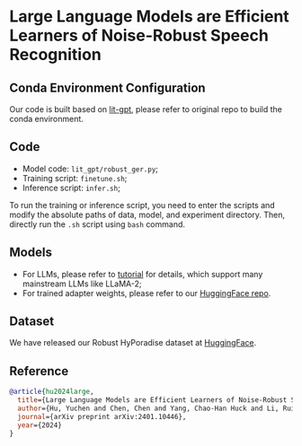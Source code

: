 # Large Language Models are Efficient Learners of Noise-Robust Speech Recognition

## Conda Environment Configuration

Our code is built based on [lit-gpt](https://github.com/Lightning-AI/lit-gpt/tree/main), please refer to original repo to build the conda environment.

## Code

- Model code: `lit_gpt/robust_ger.py`;
- Training script: `finetune.sh`;
- Inference script: `infer.sh`;

To run the training or inference script, you need to enter the scripts and modify the absolute paths of data, model, and experiment directory. Then, directly run the `.sh` script using `bash` command.

## Models

- For LLMs, please refer to [tutorial](https://github.com/Lightning-AI/lit-gpt/tree/main/tutorials) for details, which support many mainstream LLMs like LLaMA-2;
- For trained adapter weights, please refer to our [HuggingFace repo](https://huggingface.co/PeacefulData/RobustGER).

## Dataset

We have released our Robust HyPoradise dataset at [HuggingFace](https://huggingface.co/datasets/PeacefulData/Robust-HyPoradise).

## Reference
```bib
@article{hu2024large,
  title={Large Language Models are Efficient Learners of Noise-Robust Speech Recognition},
  author={Hu, Yuchen and Chen, Chen and Yang, Chao-Han Huck and Li, Ruizhe and Zhang, Chao and Chen, Pin-Yu and Chng, EnSiong},
  journal={arXiv preprint arXiv:2401.10446},
  year={2024}
}
```